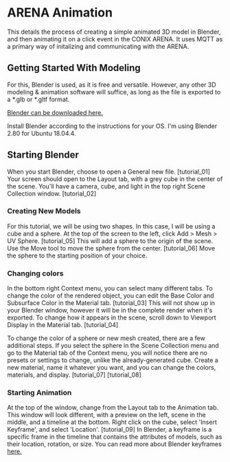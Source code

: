 # ARENA Animation
This details the process of creating a simple animated 3D model in Blender, and then animating it on a click event in the CONIX ARENA. It uses MQTT as a primary way of initalizing and communicating with the ARENA.

## Getting Started With Modeling
For this, Blender is used, as it is free and versatile. However, any other 3D modeling & animation software will suffice, as long as the file is exported to a *.glb or *.gltf format. 

[Blender can be downloaded here.](https://www.blender.org/download/)

Install Blender according to the instructions for your OS. I'm using Blender 2.80 for Ubuntu 18.04.4.

## Starting Blender
When you start Blender, choose to open a General new file. [tutorial_01]
Your screen should open to the Layout tab, with a grey cube in the center of the scene. You'll have a camera, cube, and light in the top right Scene Collection window. [tutorial_02]

### Creating New Models
For this tutorial, we will be using two shapes. In this case, I will be using a cube and a sphere. At the top of the screen to the left, click Add > Mesh > UV Sphere. [tutorial_05] This will add a sphere to the origin of the scene. Use the Move tool to move the sphere from the center. [tutorial_06] Move the sphere to the starting position of your choice. 

### Changing colors
In the bottom right Context menu, you can select many different tabs. To change the color of the rendered object, you can edit the Base Color and Subsurface Color in the Material tab. [tutorial_03] This will not show up in your Blender window, however it will be in the complete render when it's exported. To change how it appears in the scene, scroll down to Viewport Display in the Material tab. [tutorial_04]

To change the color of a sphere or new mesh created, there are a few additional steps. If you select the sphere in the Scene Collection menu and go to the Material tab of the Context menu, you will notice there are no presets or settings to change, unlike the already-generated cube. Create a new material, name it whatever you want, and you can change the colors, materials, and display. [tutorial_07] [tutorial_08]

### Starting Animation
At the top of the window, change from the Layout tab to the Animation tab. This window will look different, with a preview on the left, scene in the middle, and a timeline at the bottom. Right click on the cube, select 'Insert Keyframe', and select 'Location'. [tutorial_09] In Blender, a keyframe is a specific frame in the timeline that contains the attributes of models, such as their location, rotation, or size. You can read more about Blender keyframes [here.](https://docs.blender.org/manual/en/latest/animation/keyframes/introduction.html)
